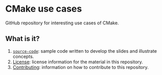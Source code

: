 # CMake use cases

GitHub repository for interesting use cases of CMake.


## What is it?

1. [`source-code`](source-code): sample code written to develop the slides and
   illustrate concepts.
1. [License](LICENSE): license information for the material in this repository.
1. [Contributing](CONTRIBUTING.md): information on how to contribute to this
   repository.
